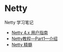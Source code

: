 # Netty
Netty 学习笔记

* [Netty 4.x 用户指南](https://waylau.com/netty-4-user-guide/index.html)
* [Netty教程—Part1—介绍](http://www.importnew.com/7669.html)
* [Netty 精髓](https://waylau.com/essential-netty-in-action/CORE%20FUNCTIONS/Buffers.html)
